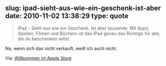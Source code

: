 slug: ipad-sieht-aus-wie-ein-geschenk-ist-aber
date: 2010-11-02 13:38:29
type: quote
---

> iPad - Sieht aus wie ein Geschenk. Ist aber tausende. Mit Apps, Spielen, Filmen und Büchern ist das iPad genau das Richtige für alle, die du beschenken willst.

Na, wenn sich das nicht verkauft, weiß ich auch nicht.

 Via: [Willkommen im Apple Store](http://store.apple.com/de)
